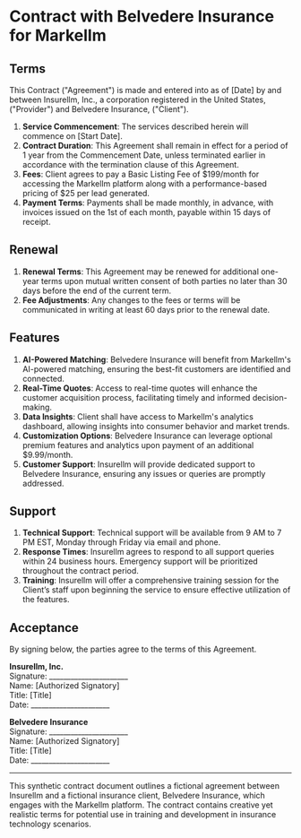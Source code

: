 # Contract with Belvedere Insurance for Markellm

## Terms
This Contract ("Agreement") is made and entered into as of [Date] by and between Insurellm, Inc., a corporation registered in the United States, ("Provider") and Belvedere Insurance, ("Client"). 

1. **Service Commencement**: The services described herein will commence on [Start Date].
2. **Contract Duration**: This Agreement shall remain in effect for a period of 1 year from the Commencement Date, unless terminated earlier in accordance with the termination clause of this Agreement.
3. **Fees**: Client agrees to pay a Basic Listing Fee of $199/month for accessing the Markellm platform along with a performance-based pricing of $25 per lead generated.
4. **Payment Terms**: Payments shall be made monthly, in advance, with invoices issued on the 1st of each month, payable within 15 days of receipt.

## Renewal
1. **Renewal Terms**: This Agreement may be renewed for additional one-year terms upon mutual written consent of both parties no later than 30 days before the end of the current term.
2. **Fee Adjustments**: Any changes to the fees or terms will be communicated in writing at least 60 days prior to the renewal date.

## Features
1. **AI-Powered Matching**: Belvedere Insurance will benefit from Markellm's AI-powered matching, ensuring the best-fit customers are identified and connected.
2. **Real-Time Quotes**: Access to real-time quotes will enhance the customer acquisition process, facilitating timely and informed decision-making.
3. **Data Insights**: Client shall have access to Markellm's analytics dashboard, allowing insights into consumer behavior and market trends.
4. **Customization Options**: Belvedere Insurance can leverage optional premium features and analytics upon payment of an additional $9.99/month.
5. **Customer Support**: Insurellm will provide dedicated support to Belvedere Insurance, ensuring any issues or queries are promptly addressed.

## Support
1. **Technical Support**: Technical support will be available from 9 AM to 7 PM EST, Monday through Friday via email and phone.
2. **Response Times**: Insurellm agrees to respond to all support queries within 24 business hours. Emergency support will be prioritized throughout the contract period.
3. **Training**: Insurellm will offer a comprehensive training session for the Client’s staff upon beginning the service to ensure effective utilization of the features.

## Acceptance
By signing below, the parties agree to the terms of this Agreement.

**Insurellm, Inc.**  
Signature: ______________________  
Name: [Authorized Signatory]  
Title: [Title]  
Date: ______________________  

**Belvedere Insurance**  
Signature: ______________________  
Name: [Authorized Signatory]  
Title: [Title]  
Date: ______________________  

--- 
This synthetic contract document outlines a fictional agreement between Insurellm and a fictional insurance client, Belvedere Insurance, which engages with the Markellm platform. The contract contains creative yet realistic terms for potential use in training and development in insurance technology scenarios.